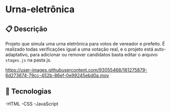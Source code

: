 # Urna-eletrônica

## 📋 Descrição

Projeto que simula uma urna eletrônica para votos de vereador e prefeito. É realizado todas verificações igual a uma votação real, e o projeto está auto-adaptativo, para adicionar ou remover candidatos basta editar o arquivo `stages.js` na pasta js.

https://user-images.githubusercontent.com/93055468/161275879-6d273674-79cc-452b-86ef-0e99245ebd0a.mov

## 🚀 Tecnologias

-HTML
-CSS
-JavaScript
